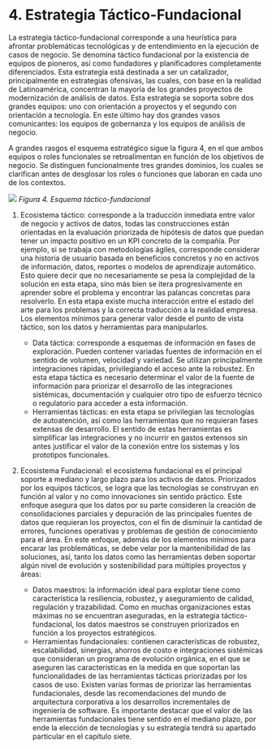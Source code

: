 # 4. Estrategia Táctico-Fundacional

La estrategia táctico-fundacional corresponde a una heurística para afrontar problemáticas tecnológicas y de entendimiento en la ejecución de casos de negocio. Se denomina táctico fundacional por la existencia de equipos de pioneros, así como fundadores y planificadores completamente diferenciados. Esta estrategia está destinada a ser un catalizador, principalmente en estrategias ofensivas, las cuales, con base en la realidad de Latinoamérica, concentran la mayoría de los grandes proyectos de modernización de análisis de datos. Esta estrategia se soporta sobre dos grandes equipos: uno con orientación a proyectos y el segundo con orientación a tecnología. En este último hay dos grandes vasos comunicantes: los equipos de gobernanza y los equipos de análisis de negocio. 

A grandes rasgos el esquema estratégico sigue la figura 4, en el que ambos equipos o roles funcionales se retroalimentan en función de los objetivos de negocio. Se distinguen funcionalmente tres grandes dominios, los cuales se clarifican antes de desglosar los roles o funciones que laboran en cada uno de los contextos.

![](ilustracion_4.png) 
*Figura 4. Esquema táctico-fundacional*

1. Ecosistema táctico: corresponde a la traducción inmediata entre valor de negocio y activos de datos, todas las construcciones están orientadas en la evaluación priorizada de hipótesis de datos que puedan tener un impacto positivo en un KPI concreto de la compañía. Por ejemplo, si se trabaja con metodologías ágiles, corresponde considerar una historia de usuario basada en beneficios concretos y no en activos de información, datos, reportes o modelos de aprendizaje automático. Esto quiere decir que no necesariamente se pesa la complejidad de la solución en esta etapa, sino más bien se itera progresivamente en aprender sobre el problema y encontrar las palancas concretas para resolverlo. En esta etapa existe mucha interacción entre el estado del arte para los problemas y la correcta traducción a la realidad empresa. Los elementos mínimos para generar valor desde el punto de vista táctico, son los datos y herramientas para manipularlos.

    * Data táctica: corresponde a esquemas de información en fases de exploración. Pueden contener variadas fuentes de información en el sentido de volumen, velocidad y variedad. Se utilizan principalmente integraciones rápidas, privilegiando el acceso ante la robustez. En esta etapa táctica es necesario determinar el valor de la fuente de información para priorizar el desarrollo de las integraciones sistémicas, documentación y cualquier otro tipo de esfuerzo técnico o regulatorio para acceder a esta información.
    * Herramientas tácticas: en esta etapa se privilegian las tecnologías de autoatención, así como las herramientas que no requieran fases extensas de desarrollo. El sentido de estas herramientas es simplificar las integraciones y no incurrir en gastos extensos sin antes justificar el valor de la conexión entre los sistemas y los prototipos funcionales.

2. Ecosistema Fundacional: el ecosistema fundacional es el principal soporte a mediano y largo plazo para los activos de datos. Priorizados por los equipos tácticos, se logra que las tecnologías se construyan en función al valor y no como innovaciones sin sentido práctico. Este enfoque asegura que los datos por su parte consideren la creación de consolidaciones parciales y depuración de las principales fuentes de datos que requieran los proyectos, con el fin de disminuir la cantidad de errores, funciones operativas y problemas de gestión de conocimiento para el área. En este enfoque, además de los elementos mínimos para encarar las problemáticas, se debe velar por la mantenibilidad de las soluciones, así, tanto los datos como las herramientas deben soportar algún nivel de evolución y sostenibilidad para múltiples proyectos y áreas:

   * Datos maestros: la información ideal para explotar tiene como característica la resiliencia, robustez, y aseguramiento de calidad, regulación y trazabilidad. Como en muchas organizaciones estas máximas no se encuentran aseguradas, en la estrategia táctico-fundacional, los datos maestros se construyen priorizados en función a los proyectos estratégicos.
   * Herramientas fundacionales: contienen características de robustez, escalabilidad, sinergias, ahorros de costo e integraciones sistémicas que consideran un programa de evolución orgánica, en el que se aseguren las características en la medida en que soportan las funcionalidades de las herramientas tácticas priorizadas por los casos de uso. Existen varias formas de priorizar las herramientas fundacionales, desde las recomendaciones del mundo de arquitectura corporativa a los desarrollos incrementales de ingeniería de software. Es importante destacar que el valor de las herramientas fundacionales tiene sentido en el mediano plazo, por ende la elección de tecnologías y su estrategia tendrá su apartado particular en el capítulo siete.
